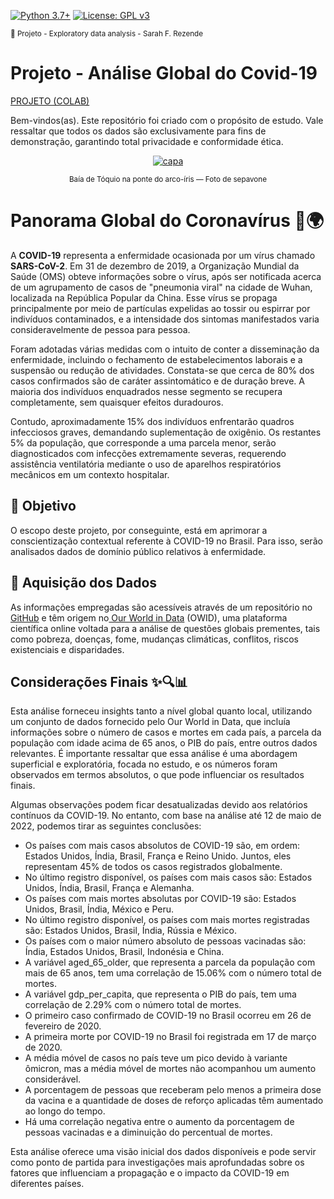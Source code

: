 [![Python 3.7+](https://img.shields.io/badge/python-3.7+-blue.svg)](https://www.python.org/downloads/release/python-360/) [![License: GPL v3](https://img.shields.io/badge/License-GPLv3-blue.svg)](https://www.gnu.org/licenses/gpl-3.0) 

<sub> 📂 Projeto - Exploratory data analysis - Sarah F. Rezende

#  **Projeto** - Análise Global do Covid-19 

[PROJETO (COLAB)]()

Bem-vindos(as). Este repositório foi criado com o propósito de estudo. Vale ressaltar que todos os dados são exclusivamente para fins de demonstração, garantindo total privacidade e conformidade ética.

<p align="center">
  <a href="https://github.com/SarahFeanor?tab=repositories">
    <img src="https://cdn.discordapp.com/attachments/1063559719291199599/1197549244412866610/download.jpg?ex=65bbaba5&is=65a936a5&hm=b246b9064e94fb5ab1fa41442813323be300256511105259f14aaaf6ded445f0&" alt="capa">
  </a> 
</p>                <p align="center">  <sup> Baía de Tóquio na ponte do arco-íris — Foto de sepavone </sup> </p>

# **Panorama Global do Coronavírus** 🔬🌍

A **COVID-19** representa a enfermidade ocasionada por um vírus chamado **SARS-CoV-2**. Em 31 de dezembro de 2019, a Organização Mundial da Saúde (OMS) obteve informações sobre o vírus, após ser notificada acerca de um agrupamento de casos de "pneumonia viral" na cidade de Wuhan, localizada na República Popular da China. Esse vírus se propaga principalmente por meio de partículas expelidas ao tossir ou espirrar por indivíduos contaminados, e a intensidade dos sintomas manifestados varia consideravelmente de pessoa para pessoa.

Foram adotadas várias medidas com o intuito de conter a disseminação da enfermidade, incluindo o fechamento de estabelecimentos laborais e a suspensão ou redução de atividades. Constata-se que cerca de 80% dos casos confirmados são de caráter assintomático e de duração breve. A maioria dos indivíduos enquadrados nesse segmento se recupera completamente, sem quaisquer efeitos duradouros.

Contudo, aproximadamente 15% dos indivíduos enfrentarão quadros infecciosos graves, demandando suplementação de oxigênio. Os restantes 5% da população, que corresponde a uma parcela menor, serão diagnosticados com infecções extremamente severas, requerendo assistência ventilatória mediante o uso de aparelhos respiratórios mecânicos em um contexto hospitalar.

## 📍 **Objetivo**

O escopo deste projeto, por conseguinte, está em aprimorar a conscientização contextual referente à COVID-19 no Brasil. Para isso, serão analisados dados de domínio público relativos à enfermidade.


## 📂 **Aquisição dos Dados**
As informações empregadas são acessíveis através de um repositório no [GitHub](https://github.com/owid/covid-19-data/tree/master/public/data) e têm origem no[ Our World in Data](https://ourworldindata.org/coronavirus) (OWID), uma plataforma científica online voltada para a análise de questões globais prementes, tais como pobreza, doenças, fome, mudanças climáticas, conflitos, riscos existenciais e disparidades.

## Considerações Finais ✨🔍📊

Esta análise forneceu insights tanto a nível global quanto local, utilizando um conjunto de dados fornecido pelo Our World in Data, que incluía informações sobre o número de casos e mortes em cada país, a parcela da população com idade acima de 65 anos, o PIB do país, entre outros dados relevantes. É importante ressaltar que essa análise é uma abordagem superficial e exploratória, focada no estudo, e os números foram observados em termos absolutos, o que pode influenciar os resultados finais.

Algumas observações podem ficar desatualizadas devido aos relatórios contínuos da COVID-19. No entanto, com base na análise até 12 de maio de 2022, podemos tirar as seguintes conclusões:

- Os países com mais casos absolutos de COVID-19 são, em ordem: Estados Unidos, Índia, Brasil, França e Reino Unido. Juntos, eles representam 45% de todos os casos registrados globalmente.
- No último registro disponível, os países com mais casos são: Estados Unidos, Índia, Brasil, França e Alemanha.
- Os países com mais mortes absolutas por COVID-19 são: Estados Unidos, Brasil, Índia, México e Peru.
- No último registro disponível, os países com mais mortes registradas são: Estados Unidos, Brasil, Índia, Rússia e México.
- Os países com o maior número absoluto de pessoas vacinadas são: Índia, Estados Unidos, Brasil, Indonésia e China.
- A variável aged_65_older, que representa a parcela da população com mais de 65 anos, tem uma correlação de 15.06% com o número total de mortes.
- A variável gdp_per_capita, que representa o PIB do país, tem uma correlação de 2.29% com o número total de mortes.
- O primeiro caso confirmado de COVID-19 no Brasil ocorreu em 26 de fevereiro de 2020.
- A primeira morte por COVID-19 no Brasil foi registrada em 17 de março de 2020.
- A média móvel de casos no país teve um pico devido à variante ômicron, mas a média móvel de mortes não acompanhou um aumento considerável.
- A porcentagem de pessoas que receberam pelo menos a primeira dose da vacina e a quantidade de doses de reforço aplicadas têm aumentado ao longo do tempo.
- Há uma correlação negativa entre o aumento da porcentagem de pessoas vacinadas e a diminuição do percentual de mortes.

Esta análise oferece uma visão inicial dos dados disponíveis e pode servir como ponto de partida para investigações mais aprofundadas sobre os fatores que influenciam a propagação e o impacto da COVID-19 em diferentes países.
